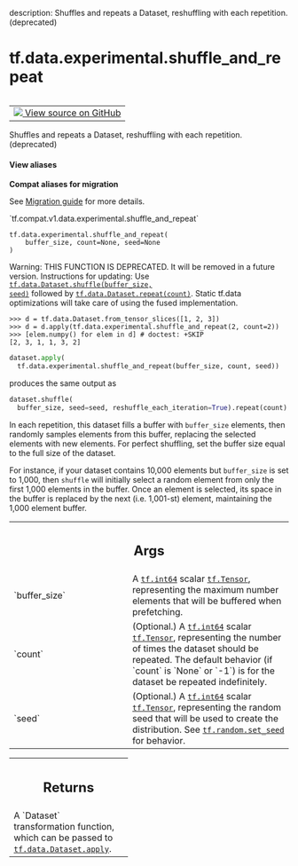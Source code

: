 description: Shuffles and repeats a Dataset, reshuffling with each repetition. (deprecated)

<div itemscope itemtype="http://developers.google.com/ReferenceObject">
<meta itemprop="name" content="tf.data.experimental.shuffle_and_repeat" />
<meta itemprop="path" content="Stable" />
</div>

# tf.data.experimental.shuffle_and_repeat

<!-- Insert buttons and diff -->

<table class="tfo-notebook-buttons tfo-api nocontent" align="left">
<td>
  <a target="_blank" href="https://github.com/tensorflow/tensorflow/blob/r2.4/tensorflow/python/data/experimental/ops/shuffle_ops.py#L54-L109">
    <img src="https://www.tensorflow.org/images/GitHub-Mark-32px.png" />
    View source on GitHub
  </a>
</td>
</table>



Shuffles and repeats a Dataset, reshuffling with each repetition. (deprecated)

<section class="expandable">
  <h4 class="showalways">View aliases</h4>
  <p>
<b>Compat aliases for migration</b>
<p>See
<a href="https://www.tensorflow.org/guide/migrate">Migration guide</a> for
more details.</p>
<p>`tf.compat.v1.data.experimental.shuffle_and_repeat`</p>
</p>
</section>

<pre class="devsite-click-to-copy prettyprint lang-py tfo-signature-link">
<code>tf.data.experimental.shuffle_and_repeat(
    buffer_size, count=None, seed=None
)
</code></pre>



<!-- Placeholder for "Used in" -->

Warning: THIS FUNCTION IS DEPRECATED. It will be removed in a future version.
Instructions for updating:
Use <a href="../../../tf/data/Dataset.md#shuffle"><code>tf.data.Dataset.shuffle(buffer_size, seed)</code></a> followed by <a href="../../../tf/data/Dataset.md#repeat"><code>tf.data.Dataset.repeat(count)</code></a>. Static tf.data optimizations will take care of using the fused implementation.

```
>>> d = tf.data.Dataset.from_tensor_slices([1, 2, 3])
>>> d = d.apply(tf.data.experimental.shuffle_and_repeat(2, count=2))
>>> [elem.numpy() for elem in d] # doctest: +SKIP
[2, 3, 1, 1, 3, 2]
```

```python
dataset.apply(
  tf.data.experimental.shuffle_and_repeat(buffer_size, count, seed))
```

produces the same output as

```python
dataset.shuffle(
  buffer_size, seed=seed, reshuffle_each_iteration=True).repeat(count)
```

In each repetition, this dataset fills a buffer with `buffer_size` elements,
then randomly samples elements from this buffer, replacing the selected
elements with new elements. For perfect shuffling, set the buffer size equal
to the full size of the dataset.

For instance, if your dataset contains 10,000 elements but `buffer_size` is
set to 1,000, then `shuffle` will initially select a random element from
only the first 1,000 elements in the buffer. Once an element is selected,
its space in the buffer is replaced by the next (i.e. 1,001-st) element,
maintaining the 1,000 element buffer.

<!-- Tabular view -->
 <table class="responsive fixed orange">
<colgroup><col width="214px"><col></colgroup>
<tr><th colspan="2"><h2 class="add-link">Args</h2></th></tr>

<tr>
<td>
`buffer_size`
</td>
<td>
A <a href="../../../tf.md#int64"><code>tf.int64</code></a> scalar <a href="../../../tf/Tensor.md"><code>tf.Tensor</code></a>, representing the maximum
number elements that will be buffered when prefetching.
</td>
</tr><tr>
<td>
`count`
</td>
<td>
(Optional.) A <a href="../../../tf.md#int64"><code>tf.int64</code></a> scalar <a href="../../../tf/Tensor.md"><code>tf.Tensor</code></a>, representing the number
of times the dataset should be repeated. The default behavior (if `count`
is `None` or `-1`) is for the dataset be repeated indefinitely.
</td>
</tr><tr>
<td>
`seed`
</td>
<td>
(Optional.) A <a href="../../../tf.md#int64"><code>tf.int64</code></a> scalar <a href="../../../tf/Tensor.md"><code>tf.Tensor</code></a>, representing the random
seed that will be used to create the distribution. See
<a href="../../../tf/random/set_seed.md"><code>tf.random.set_seed</code></a> for behavior.
</td>
</tr>
</table>



<!-- Tabular view -->
 <table class="responsive fixed orange">
<colgroup><col width="214px"><col></colgroup>
<tr><th colspan="2"><h2 class="add-link">Returns</h2></th></tr>
<tr class="alt">
<td colspan="2">
A `Dataset` transformation function, which can be passed to
<a href="../../../tf/data/Dataset.md#apply"><code>tf.data.Dataset.apply</code></a>.
</td>
</tr>

</table>

